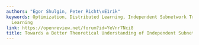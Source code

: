 ```yaml
---
authors: "Egor Shulgin, Peter Richt\xE1rik"
keywords: Optimization, Distributed Learning, Independent Subnetwork Training, Federated
  Learning
link: https://openreview.net/forum?id=YeVnr7Nci8
title: Towards a Better Theoretical Understanding of Independent Subnetwork Training
---
```

